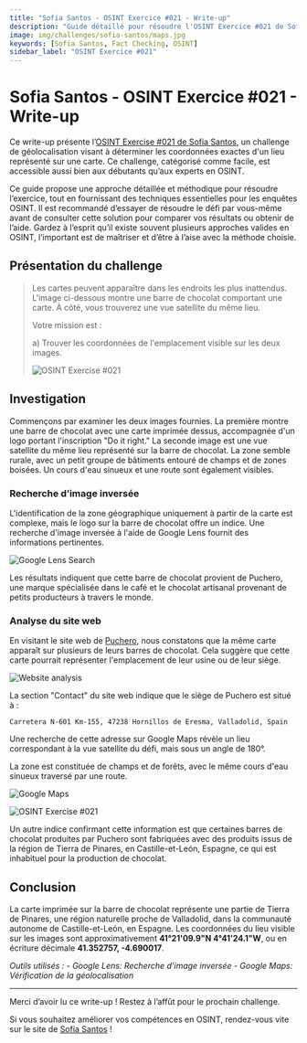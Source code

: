 ```yaml
---
title: "Sofia Santos - OSINT Exercice #021 - Write-up"
description: "Guide détaillé pour résoudre l'OSINT Exercice #021 de Sofia Santos, avec des techniques de géolocalisation et une analyse approfondie pour identifier l'emplacement exact d'une carte."
image: img/challenges/sofia-santos/maps.jpg
keywords: [Sofia Santos, Fact Checking, OSINT]
sidebar_label: "OSINT Exercice #021"
---
```


# Sofia Santos - OSINT Exercice #021 - Write-up

Ce write-up présente l’[OSINT Exercise #021 de Sofia Santos](https://gralhix.com/list-of-osint-exercises/osint-exercise-021/), un challenge de géolocalisation visant à déterminer les coordonnées exactes d'un lieu représenté sur une carte. Ce challenge, catégorisé comme facile, est accessible aussi bien aux débutants qu’aux experts en OSINT.

Ce guide propose une approche détaillée et méthodique pour résoudre l’exercice, tout en fournissant des techniques essentielles pour les enquêtes OSINT. Il est recommandé d’essayer de résoudre le défi par vous-même avant de consulter cette solution pour comparer vos résultats ou obtenir de l’aide. Gardez à l’esprit qu’il existe souvent plusieurs approches valides en OSINT, l’important est de maîtriser et d’être à l’aise avec la méthode choisie.

## Présentation du challenge

> Les cartes peuvent apparaître dans les endroits les plus inattendus. L'image ci-dessous montre une barre de chocolat comportant une carte. À côté, vous trouverez une vue satellite du même lieu.
>
> Votre mission est :
>
> a) Trouver les coordonnées de l'emplacement visible sur les deux images.
>
> ![OSINT Exercise #021](/img/challenges/sofia-santos/osint-exercise-021/sofia-santos-021-1.png "OSINT Exercise #021")

## Investigation

Commençons par examiner les deux images fournies. La première montre une barre de chocolat avec une carte imprimée dessus, accompagnée d'un logo portant l'inscription "Do it right." La seconde image est une vue satellite du même lieu représenté sur la barre de chocolat. La zone semble rurale, avec un petit groupe de bâtiments entouré de champs et de zones boisées. Un cours d'eau sinueux et une route sont également visibles.

### Recherche d’image inversée

L'identification de la zone géographique uniquement à partir de la carte est complexe, mais le logo sur la barre de chocolat offre un indice. Une recherche d'image inversée à l'aide de Google Lens fournit des informations pertinentes.

![Google Lens Search](/img/challenges/sofia-santos/osint-exercise-021/sofia-santos-021-2.png "Google Lens Search")

Les résultats indiquent que cette barre de chocolat provient de Puchero, une marque spécialisée dans le café et le chocolat artisanal provenant de petits producteurs à travers le monde.

### Analyse du site web

En visitant le site web de [Puchero](https://somospuchero.com/en/category-product/chocolate-en/bars/), nous constatons que la même carte apparaît sur plusieurs de leurs barres de chocolat. Cela suggère que cette carte pourrait représenter l'emplacement de leur usine ou de leur siège.

![Website analysis](/img/challenges/sofia-santos/osint-exercise-021/sofia-santos-021-3.png "Website analysis")

La section "Contact" du site web indique que le siège de Puchero est situé à :

`Carretera N-601 Km-155, 47238 Hornillos de Eresma, Valladolid, Spain`

Une recherche de cette adresse sur Google Maps révèle un lieu correspondant à la vue satellite du défi, mais sous un angle de 180°.

La zone est constituée de champs et de forêts, avec le même cours d'eau sinueux traversé par une route.

![Google Maps](/img/challenges/sofia-santos/osint-exercise-021/sofia-santos-021-4.png "Google Maps")

![OSINT Exercise #021](/img/challenges/sofia-santos/osint-exercise-021/sofia-santos-021-5.png "OSINT Exercise #021")

Un autre indice confirmant cette information est que certaines barres de chocolat produites par Puchero sont fabriquées avec des produits issus de la région de Tierra de Pinares, en Castille-et-León, Espagne, ce qui est inhabituel pour la production de chocolat.

## Conclusion

La carte imprimée sur la barre de chocolat représente une partie de Tierra de Pinares, une région naturelle proche de Valladolid, dans la communauté autonome de Castille-et-León, en Espagne. Les coordonnées du lieu visible sur les images sont approximativement **41°21'09.9"N 4°41'24.1"W**, ou en écriture décimale **41.352757, -4.690017**.

<em>
Outils utilisés :
- Google Lens: Recherche d'image inversée
- Google Maps: Vérification de la géolocalisation
</em>

---

Merci d’avoir lu ce write-up ! Restez à l’affût pour le prochain challenge.

Si vous souhaitez améliorer vos compétences en OSINT, rendez-vous vite sur le site de [Sofia Santos](https://gralhix.com/) !
